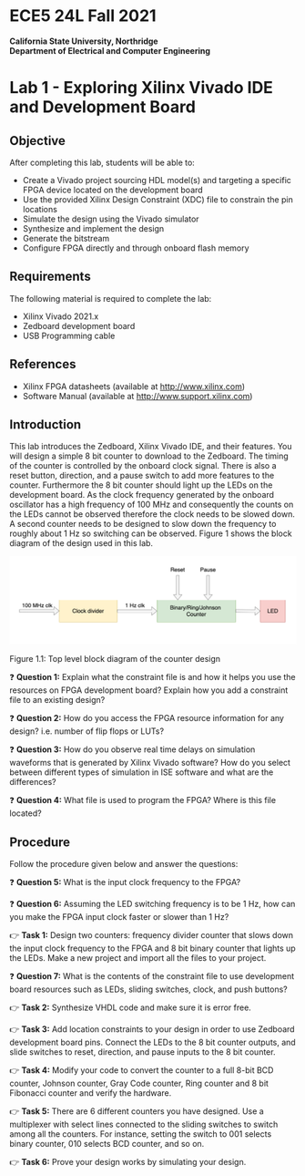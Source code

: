 
# ECE5 24L Fall 2021
**California State University, Northridge**  
**Department of Electrical and Computer Engineering**  

# Lab 1 - Exploring Xilinx Vivado IDE and Development Board

## Objective

After completing this lab, students will be able to:
- Create a Vivado project sourcing HDL model(s) and targeting a specific FPGA device located on the development board
- Use the provided Xilinx Design Constraint (XDC) file to constrain the pin locations
- Simulate the design using the Vivado simulator
- Synthesize and implement the design 
- Generate the bitstream
- Configure FPGA directly and through onboard flash memory

## Requirements

The following material is required to complete the lab:
- Xilinx Vivado 2021.x
- Zedboard development board
- USB Programming cable

## References

- Xilinx FPGA datasheets (available at http://www.xilinx.com)
- Software Manual (available at http://www.support.xilinx.com)

## Introduction

This lab introduces the Zedboard, Xilinx Vivado IDE, and their features. You will design a simple 8 bit counter to download to the Zedboard. The timing of the counter is controlled by the onboard clock signal. There is also a reset button, direction, and a pause switch to add more features to the counter. Furthermore the 8 bit counter should light up the LEDs on the development board. As the clock frequency generated by the onboard oscillator has a high frequency of 100 MHz and consequently the counts on the LEDs cannot be observed therefore the clock needs to be slowed down. A second counter needs to be designed to slow down the frequency to roughly about 1 Hz so switching can be observed. Figure 1 shows the block diagram of the design used in this lab. 
 
![Top level block diagram of the counter design](./img/lab1_diagram.png)

Figure 1.1: Top level block diagram of the counter design


:question: **Question 1:** Explain what the constraint file is and how it helps you use the resources on FPGA development board? Explain how you add a constraint file to an existing design?

:question: **Question 2:** How do you access the FPGA resource information for any design? i.e. number of flip flops or LUTs?

:question: **Question 3:** How do you observe real time delays on simulation waveforms that is generated by Xilinx Vivado software? How do you select between different types of simulation in ISE software and what are the differences?

:question: **Question 4:** What file is used to program the FPGA? Where is this file located?


## Procedure

Follow the procedure given below and answer the questions:

:question: **Question 5:** What is the input clock frequency to the FPGA?

:question: **Question 6:** Assuming the LED switching frequency is to be 1 Hz, how can you make the FPGA input clock faster or slower than 1 Hz?

:point_right: **Task 1:** Design two counters: frequency divider counter that slows down the input clock frequency to the FPGA and 8 bit binary counter that lights up the LEDs. Make a new project and import all the files to your project.

:question: **Question 7:** What is the contents of the constraint file to use development board resources such as LEDs, sliding switches, clock, and push buttons?

:point_right: **Task 2:** Synthesize VHDL code and make sure it is error free.

:point_right: **Task 3:** Add location constraints to your design in order to use Zedboard development board pins. Connect the LEDs to the 8 bit counter outputs, and slide switches to reset, direction, and pause inputs to the 8 bit counter.

:point_right: **Task 4:** Modify your code to convert the counter to a full 8-bit BCD counter, Johnson counter, Gray Code counter, Ring counter and 8 bit Fibonacci counter and verify the hardware. 

:point_right: **Task 5:** There are 6 different counters you have designed. Use a multiplexer with select lines connected to the sliding switches to switch among all the counters. For instance, setting the switch to 001 selects binary counter, 010 selects BCD counter, and so on. 

:point_right: **Task 6:** Prove your design works by simulating your design.
